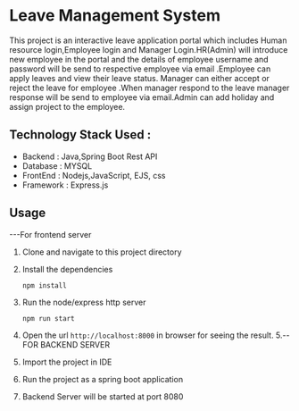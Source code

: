 # Leave Management System

This project is an interactive leave application portal which includes Human resource login,Employee login and Manager Login.HR(Admin) will introduce new employee in the portal and the details of employee username and password will be send to respective employee via email .Employee can apply leaves and view their leave status. Manager can either accept or reject the leave for employee .When manager respond to the leave manager response will be send to employee via email.Admin can add holiday and assign project to the employee.

## Technology Stack Used :

- Backend : Java,Spring Boot Rest API
- Database : MYSQL
- FrontEnd : Nodejs,JavaScript, EJS, css
- Framework : Express.js

## Usage
---For frontend server
1. Clone and navigate to this project directory

2. Install the dependencies
   ```bash/terminal
   npm install
   ```

3. Run the node/express http server
   ```bash/terminal
   npm run start 
   ```
4. Open the url `http://localhost:8000` in browser for seeing the result.
5.--FOR BACKEND SERVER 
6. Import the project in IDE
7. Run the project as a spring boot application
8.  Backend Server will be started at port 8080
